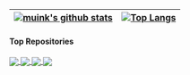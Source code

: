 
| <a href="https://github.com/anuraghazra/github-readme-stats"><img align="center" src="https://github-readme-stats.vercel.app/api?username=muink&show_icons=true&include_all_commits=true&count_private=true&hide_border=true&border_radius=15&title_color=C4E66E&icon_color=A2D2FF&text_color=FFAFCC&ring_color=5BCEFA&bg_color=00000000" alt="muink's github stats" /></a> | <a href="https://github.com/anuraghazra/github-readme-stats"><img align="center" src="https://github-readme-stats.vercel.app/api/top-langs/?username=muink&layout=compact&langs_count=10&hide_border=true&border_radius=15&title_color=BBC972&text_color=CAB59C&bg_color=00000000" alt="Top Langs" /></a> |
| ------------- | ------------- |

#### Top Repositories

<!--- Light --->
<a href="https://github.com/muink/GistLib/blob/master/GistList.md#gh-light-mode-only">
  <img align="center" src="https://github-readme-stats.vercel.app/api/pin/?username=muink&repo=GistLib&title_color=92BFF6&icon_color=6AC7FA&text_color=A1A7AD" />
</a>
<a href="https://muink.github.io/fantastic-packages#gh-light-mode-only">
  <img align="center" src="https://github-readme-stats.vercel.app/api/pin/?username=muink&repo=fantastic-packages&title_color=92BFF6&icon_color=6AC7FA&text_color=A1A7AD" />
</a>
<!--- Dark --->
<a href="https://github.com/muink/GistLib/blob/master/GistList.md#gh-dark-mode-only">
  <img align="center" src="https://github-readme-stats.vercel.app/api/pin/?username=muink&repo=GistLib&hide_border=true&theme=nord" />
</a>
<a href="https://muink.github.io/fantastic-packages#gh-dark-mode-only">
  <img align="center" src="https://github-readme-stats.vercel.app/api/pin/?username=muink&repo=fantastic-packages&hide_border=true&theme=nord" />
</a>

<!---
- 👋 Hi, I’m @muink
- 👀 I’m interested in ...
- 🌱 I’m currently learning ...
- 💞️ I’m looking to collaborate on ...
- 📫 How to reach me ...
--->

<!---
muink/muink is a ✨ special ✨ repository because its `README.md` (this file) appears on your GitHub profile.
You can click the Preview link to take a look at your changes.
--->
